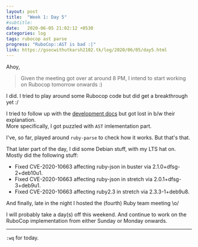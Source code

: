 ```yaml
---
layout: post
title:  "Week 1: Day 5"
#subtitle:
date:   2020-06-05 21:02:12 +0530
categories: log
tags: rubocop ast parse
progress: "RuboCop::AST is bad :|"
link: https://gsocwithutkarsh2102.tk/log/2020/06/05/day5.html
---
```


Ahoy,

> Given the meeting got over at around 8 PM, I intend to start working
> on Rubocop tomorrow onwards :)

I did. I tried to play around some Rubocop code but did get a breakthrough
yet :/  

I tried to follow up with the [development docs](https://docs.rubocop.org/rubocop/development.html)
but got lost in b/w their explanation.  
More specifically, I got puzzled with `AST` imlementation part.  

I've, so far, played around `ruby-parse` to check how it works. But that's that.

That later part of the day, I did some Debian stuff, with my LTS hat on.  
Mostly did the following stuff:
- Fixed CVE-2020-10663 affecting ruby-json in buster via 2.1.0+dfsg-2+deb10u1.
- Fixed CVE-2020-10663 affecting ruby-json in stretch via 2.0.1+dfsg-3+deb9u1.
- Fixed CVE-2020-10663 affecting ruby2.3 in stretch via 2.3.3-1+deb9u8.

And finally, late in the night I hosted the (fourth) Ruby team meeting \o/

I will probably take a day(s) off this weekend. And continue to work on the RuboCop
implementation from either Sunday or Monday onwards.

---

`:wq` for today.
